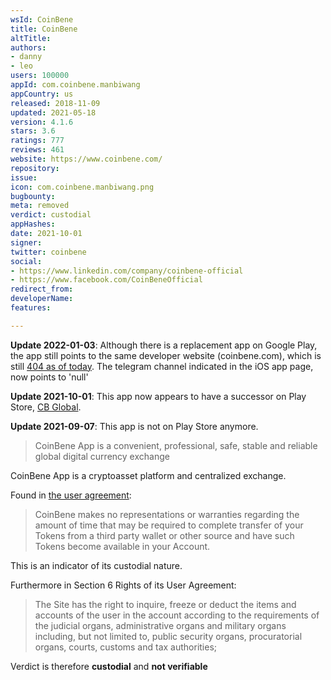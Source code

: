 ```yaml
---
wsId: CoinBene
title: CoinBene
altTitle: 
authors:
- danny
- leo
users: 100000
appId: com.coinbene.manbiwang
appCountry: us
released: 2018-11-09
updated: 2021-05-18
version: 4.1.6
stars: 3.6
ratings: 777
reviews: 461
website: https://www.coinbene.com/
repository: 
issue: 
icon: com.coinbene.manbiwang.png
bugbounty: 
meta: removed
verdict: custodial
appHashes: 
date: 2021-10-01
signer: 
twitter: coinbene
social:
- https://www.linkedin.com/company/coinbene-official
- https://www.facebook.com/CoinBeneOfficial
redirect_from: 
developerName: 
features: 

---
```


**Update 2022-01-03**: Although there is a replacement app on Google Play, the app still points to the same developer website (coinbene.com), which is still [404 as of today](https://twitter.com/BitcoinWalletz/status/1477969064806916103). The telegram channel indicated in the iOS app page, now points to 'null'

**Update 2021-10-01**: This app now appears to have a successor on Play Store, [CB Global](https://play.google.com/store/apps/details?id=com.mingyue.liuli).

**Update 2021-09-07**: This app is not on Play Store anymore.

> CoinBene App is a convenient, professional, safe, stable and reliable global digital currency exchange

CoinBene App is a cryptoasset platform and centralized exchange.

Found in [the user agreement](https://www.coinbene.com/uc/userAgreement):

> CoinBene makes no representations or warranties regarding the amount of time that may be required to complete transfer of your Tokens from a third party wallet or other source and have such Tokens become available in your Account.

This is an indicator of its custodial nature.

Furthermore in Section 6 Rights of its User Agreement:

> The Site has the right to inquire, freeze or deduct the items and accounts of the user in the account according to the requirements of the judicial organs, administrative organs and military organs including, but not limited to, public security organs, procuratorial organs, courts, customs and tax authorities;

Verdict is therefore **custodial** and **not verifiable**
